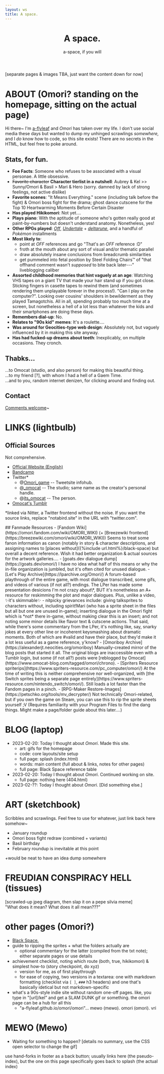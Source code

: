 ```yaml
---
layout: ws
title: A space.
---
```

<header>
<h1>A space.</h1>
<p>a-space, if you will</p>
</header>

<main markdown="1">
[separate pages & images TBA, just want the content down for now]

# ABOUT (Omori? standing on the homepage, sitting on the actual page)
Hi there~ I'm [a-flyleaf](https://a-flyleaf.github.io/) and <i class="omo">Omori</i> has taken over my life. I don't use social media these days but wanted to dump my unhinged scrawlings *somewhere,* and I *do* know how to code, so this site exists! There are no secrets in the HTML, but feel free to poke around.<!--You fucker. ;V ...But seriously, this is it. Any other code comments are notes-to-self that I probably forgot to delete.-->

## Stats, for fun.
- <b>Foe Facts</b>: Someone who refuses to be associated with a visual personae. A little obsessive.
- ~~Favorite character~~ <b>Character tierlist<!--this can be a link later--> in a nutshell</b>: Aubrey & Kel \>\> Sunny/Omori & Basil > Mari & Hero (sorry. damned by lack of strong feelings, not active dislike)
- <b>Favorite scenes</b>: "It Means Everything." scene (including talk before the fight) & Omori boss fight for the drama; ghost dance cutscene for the Top 10 Heartwarming Moments Before Certain Disaster
- <b>Has played Hikikomori</b>: Not yet....
- <b>Plays piano</b>: With the aptitude of someone who's gotten really good at paint-by-numbers but doesn't understand anatomy. Nonetheless, yes!
- <b>Other RPGs played</b>: [<i class="omo">Off</i>](https://off.fandom.com/wiki/OFF_Wiki), [<i class="omo">Undertale</i>](https://undertale.com/) + [<i>deltarune</i>](https://deltarune.com/), and a handful of <i>Pokémon</i> installments
- <b>Most likely to</b>:
	- point at <i style="text-transform:uppercase;">Off</i> references and go "That's an <i style="text-transform:uppercase;">Off</i> reference :D"
	- froth at the mouth about any sort of visual and/or thematic parallel
	- draw absolutely insane conclusions from breadcrumb similarities
	- get pummeled into fetal position by Steel Folding Chairs™ of "that offhand comment wasn't *supposed* to bite back later---" liveblogging caliber
- <b>Assorted childhood memories that hint vaguely at an age</b>: Watching VHS tapes on a giant TV that made your hair stand up if you got close. Sticking fingers in casette tapes to rewind them (and sometimes rendering them unplayable forever in the process!). "Can I play on the computer?". Looking over cousins' shoulders in bewilderment as they played Tamagotchis. All in all, spending probably too much time at a screen, but nonetheless a hell of a lot less than whatever the kids and their smartphones are doing these days.
- <b>Remembers dial-up</b>: No.
- <b>Relates to "90s kid" memes</b>: It's a roulette....
- <b>Was around for Geocities-type web design</b>: Absolutely not, but vaguely influenced by it in making this site anyway.
- <b>Has had fucked-up dreams about teeth</b>: Inexplicably, on multiple occasions. They cronch.

## Thabks...
...to Omocat (studio, and also person) for making this beautiful thing.  
...to my friend [?], with whom I had a hell of a Gaem Time.  
...and to you, random internet denizen, for clicking around and finding out.

## Contact
[Comments welcome](https://a-notebox.dreamwidth.org/2023/01/31/welcome.html?style=site)~

# LINKS (lightbulb)
## Official Sources
Not comprehensive.
- [Official Website (English)](https://www.omori-game.com/en)
- [Bandcamp](https://omori.bandcamp.com/)
- Twitter\*
	- <span class="omo">@[Omori_game](https://notabird.site/OMORI_GAME/)</span> -- Tweetsite infohub.
	- @[_omocat](https://notabird.site/_OMOCAT) -- The studio; same name as the creator's personal handle.
	- @[its_omocat](https://notabird.site/its_omocat) -- The person.
- [Omocat's Tumblr](https://www.omocat-blog.com/)

\*linked via Nitter, a Twitter frontend without the noise. If you want the source links, replace "notabird.site" in the URL with "twitter.com".

<div id="fanmade" markdown="1">
## Fanmade Resources
- [Fandom Wiki](https://omori.fandom.com/wiki/OMORI_WIKI) (+ [Breezewiki frontend](https://breezewiki.com/omori/wiki/OMORI_WIKI))  
Seems to treat some fanon information as canon (notably in story & character descriptions, and assigning names to [places without]({%include url.html%}/black-space) but overall a decent reference. Wish it had better organization & actual sources for the artwork galleries....
- [goats.dev dialogue dump](https://goats.dev/omori/)  
I have no idea what half of this means or why the in-file organization is jumbled, but it's often cited for unused dialogue.
- [Let's Play Archive](https://lparchive.org/Omori/)  
A forum-based playthrough of the entire game, with most dialogue transcribed, some gifs, and videos of various (if not all?) endings. The LPer has made some presentation desicions I'm not crazy about\*, <em style="text-transform:uppercase;font-style:normal;">but</em> it's nonetheless an A+ resource for reskimming the plot and major dialogues. Plus, unlike a video, ✨it's skimmable✨
	- nitpicky grievances include: giving talksprites to characters without, including spirit!Mari (who has a sprite sheet in the files but all but one are unused in-game); inserting dialogue in the Omori fight which is *not* there in-game, without making clear this is an insert; and not noting some minor details like flavor text & cutscene actions. That said, while there's some commentary from the LPer, it's nothing like, say, snarky jokes at every other line or incoherent keysmashing about dramatic moments. Both of which are #valid and have their place, but they'd make it a lot less useful as a game reference, y'know? 
- [Omoriboy Archive](https://alexanderjt.neocities.org/omoriboy)  
Manually-created mirror of the blog posts that started it all. The original blogs are inaccessible even with a Tumblr login, but some (if not all?) posts were [reblogged by Omocat](https://www.omocat-blog.com/tagged/omori/chrono).
- [Spriters Resource spriterips](https://www.spriters-resource.com/pc_computer/omori/)  
At the time of writing this is neither comprehensive nor well-organized, with [the Switch sprites being a separate page entirely](https://www.spriters-resource.com/nintendo_switch/omori/). Still loads a lot faster than the Fandom pages in a pinch.
- [RPG-Maker Restore-Images](https://petschko.org/tools/mv_decrypter/)  
Not technically <span class="omo">Omori</span>-related, but if you own the game on Steam, you can use this to rip the sprite sheets yourself ;V (Requires familiarity with your Program Files to find the dang things. Might make a page/folder guide about this later....)
</div>

# BLOG (laptop)
- 2023-02-20: Today I thought about <i class="omo">Omori</i>. Made this site.
	- art: gifs for the homepage
	- code: core layouts/site setup
	- full page: splash (index.html)
	- words: main content (full about & links, notes for other pages)
	- full page: Black Space reference table
- 2023-02-20: Today I thought about <i class="omo">Omori</i>. Continued working on site.
	- full page: nothing here (404.html)
- 2023-02-??: Today I thought about <i class="omo">Omori</i>. [Did something else.]

# ART (sketchbook)
Scribbles and scrawlings. Feel free to use for whatever, just link back here somehow~

- January roundup
- Omori boss fight redraw (combined + variants)
- Basil birthday
- February roundup is inevitable at this point

+would be neat to have an idea dump somewhere

# FREUDIAN CONSPIRACY HELL (tissues)
[scrawled-up jpeg diagram, then slap it on a pepe silvia meme]  
"What does it mean? What does it all mean???"

# other pages (Omori?)
- [Black Space.](black-space)
- guide to ripping the sprites + what the folders actually are
	- optional commentary for the latter (compiled from the txt note); either separate pages or use details
- achievement checklist, noting which route (both, true, hikikomori) & simplest how-to (story checkpoint, do xyz)
	- version for me, as of first playthrough
	- for ease of copying, two versions in a textarea: one with markdown formatting (checklist via ``[ ]``, ``###`` h3 headers) and one that's basically idetical but not markdown-specific
- what's a 90s-style indie site without random one-off pages. like, you type in "[url]/kel" and get a SLAM DUNK gif or something. the omori page can be a hub for all this
	- "a-flyleaf.github.io/omori/omori"... mewo (mewo). omori (omori). vri

# MEWO (Mewo)
- Waiting for something to happen? \[details no summary, use the CSS open selector to change the gif]

use hand-forks in footer as a back button; usually links here (the pseudo-index), but the one on this page specifically goes back to splash (the actual index)
</main>